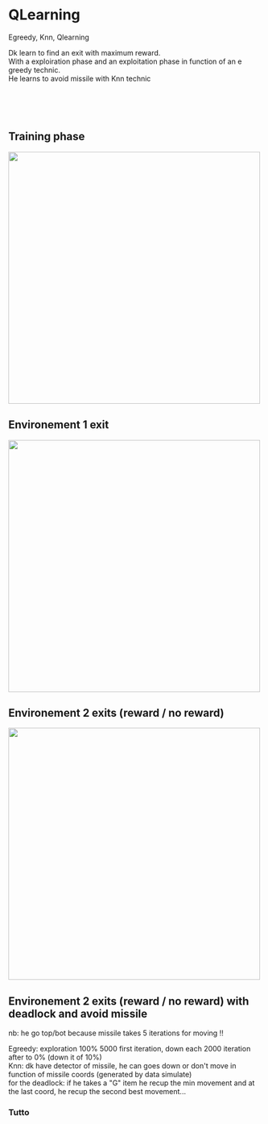 # QLearning
Egreedy, Knn, Qlearning

Dk learn to find an exit with maximum reward. <br>
With a exploiration phase and an exploitation phase in function of an e greedy technic. <br>
He learns to avoid missile with Knn technic

<br><br><br>

<h2>Training phase</h2>

<img src = "https://user-images.githubusercontent.com/54853371/87985308-a601b600-cadb-11ea-9b60-d81692611533.gif" width=500>

<h2>Environement 1 exit</h2>

<img src="https://user-images.githubusercontent.com/54853371/87985050-42778880-cadb-11ea-8932-d13b674e1e36.gif" width=500>


<h2>Environement 2 exits (reward / no reward)</h2>

<img src="https://user-images.githubusercontent.com/54853371/87985189-7783db00-cadb-11ea-9f66-09d737741513.gif" width=500>

<h2>Environement 2 exits (reward / no reward) with deadlock and avoid missile</h2>





nb: he go top/bot because missile takes 5 iterations for moving !!


Egreedy: exploration 100% 5000 first iteration, down each 2000 iteration after to 0% (down it of 10%) <br>
Knn: dk have detector of missile, he can goes down or don't move in function of missile coords (generated by data simulate)<br>
for the deadlock: if he takes a "G" item he recup the min movement and at the last coord, he recup the second best movement...




<h3>Tutto</h3>

